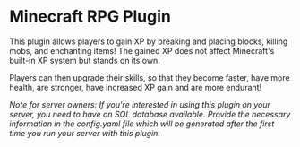 # Minecraft RPG Plugin

This plugin allows players to gain XP by breaking and placing blocks, killing mobs, and enchanting items! The gained XP does not affect Minecraft's built-in XP system but stands on its own.

Players can then upgrade their skills, so that they become faster, have more health, are stronger, have increased XP gain and are more endurant!

*Note for server owners: If you're interested in using this plugin on your server, you need to have an SQL database available. Provide the necessary information in the config.yaml file which will be generated after the first time you run your server with this plugin.*
